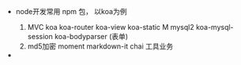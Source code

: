 -  node开发常用 npm 包， 以koa为例
   1. MVC koa koa-router koa-view koa-static M mysql2 koa-mysql-session koa-bodyparser (表单)
   2. md5加密 moment markdown-it chai   工具业务

- 